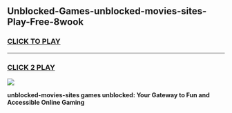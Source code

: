
## Unblocked-Games-unblocked-movies-sites-Play-Free-8wook
<h3>
<a href="https://premium76.site?title=unblocked-movies-sites&ref=20M">CLICK TO PLAY</a></h3>
<hr>

<h3>
<a href="https://premium76.site?title=unblocked-movies-sites&ref=20M">CLICK 2 PLAY</a>
  
</h3>

<a href="https://premium76.site?title=unblocked-movies-sites&ref=19M"><img src="https://clearcache.store/games.png"></a>


**unblocked-movies-sites games unblocked: Your Gateway to Fun and Accessible Online Gaming**
